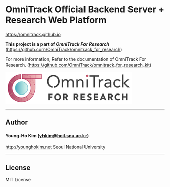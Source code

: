 # OmniTrack Official Backend Server + Research Web Platform
<https://omnitrack.github.io>

**This project is a part of _OmniTrack For Research_** (https://github.com/OmniTrack/omnitrack_for_research)

For more information, Refer to the documentation of OmniTrack For Research. (https://github.com/OmniTrack/omnitrack_for_research_kit)

<img src="https://github.com/OmniTrack/omnitrack_for_research/blob/master/resources/omnitrack_for_research_logo.svg" width=400>

---

## Author

#### Young-Ho Kim (yhkim@hcil.snu.ac.kr)
http://younghokim.net
Seoul National University

----

## License
MIT License